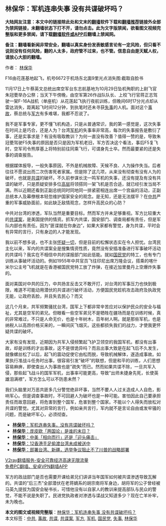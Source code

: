  <h2>林保华：军机连串失事 没有共谍破坏吗？</h2> <p class="notice"><b>大陆网友注意：本文中的链接除此处和文末的<a href="https://github.com/bannedbook/fanqiang" >翻墙</a>软件下载和<a href="https://github.com/killgcd/justmysocks/blob/master/README.md">翻墙推荐</a>链接外全部为禁网链接，未翻墙状态下打不开，请勿点击。此为文字版禁闻，欲看图文视频完整版和更多禁闻，请下载<a href="https://github.com/bannedbook/fanqiang">翻墙软件或APP</a>后翻墙上禁闻网。</p><p>备注：翻墙看新闻非常安全，翻墙以真实身份发表敏感言论有一定风险，但只看不说则没有任何风险，翻的人太多，政府管不过来，也不管。信息自由是天赋人权，请放心大胆的翻墙。</b></p>  <div class="entry"> <p>作者： <span class='wp_keywordlink'><a href="https://www.bannedbook.org/forum10/topic383.html" title="林保华" target="_blank">林保华</a></span></p> <p id="conimg"></p> <p>F16由花莲基地起飞，机号6672于机场东北面9里光点消失图:截取自脸书</p>  <p>11月17日上午蔡英文总统出席空军台东志航基地为10月29日坠机殉职的上尉飞官朱冠甍举办公祭；当天下午傍晚，由空军第26作战队队长、上校飞行官蒋正志驾驶一架F-16A战机（单座机）从花莲起飞执行夜航训练，但晚间6时17分光点却从雷达消失，距离起飞时间12分钟，到执笔时还未寻获<a href="https://www.bannedbook.org/bnews/tag/%E5%A4%B1%E4%BA%8B/" class="st_tag internal_tag" rel="tag" title="标签 失事 下的日志">失事</a>的人机。面对这个<a href="https://www.bannedbook.org/bnews/tag/%E4%BA%8B%E6%95%85/" class="st_tag internal_tag" rel="tag" title="标签 事故 下的日志">事故</a>，蔡总统与<a href="https://www.bannedbook.org/bnews/tag/%E5%86%9B%E6%96%B9/" class="st_tag internal_tag" rel="tag" title="标签 军方 下的日志">军方</a>有多难堪，我都不忍说了。</p> <p>我不是军事专家，更不懂飞机构造，只是从普通常识，我的第一感觉是，这次失事在时间上是巧合，还是人为？台湾<a href="https://www.bannedbook.org/bnews/tag/%E5%86%9B%E6%9C%BA/" class="st_tag internal_tag" rel="tag" title="标签 军机 下的日志">军机</a>的失事率非常高，每次的失事报告是敷衍了事，还是实事求是？有没有吸取教训？为何一直没有改善？值得一赞的是，导致朱冠甍驾驶F5失事的原因是否只是因为军机老旧，军方否决这个看法，事后F5复飞时，空军司令熊厚基上将特别前往同乘飞行，可谓身先士卒。然而最要紧的还是失事的调查报告。</p> <p>根据媒体报导，一般失事原因，不外是机械故障、天候不良、人为操作失当。后者往往不愿说出而二次伤害死者家属。但是除了这几项，从来没有彻查有没有人为的破坏，也就是<a href="https://www.bannedbook.org/bnews/tag/%e5%85%b1%e8%b0%8d/" class="st_tag internal_tag" rel="tag" title="标签 共谍 下的日志">共谍</a>的破坏。不久前参谋长沈一鸣军机的失事，还没有提及有没有共谍的破坏，只是质疑安排多位<span class='wp_keywordlink_affiliate'><a href="https://www.bannedbook.org/bnews/ccpdope/" title="中共高层内幕" target="_blank">高层</a></span>将领搭同一架飞机是否合适，就已经引发当局不满。所以近期还看到正副总统同时同地同一排紧密相连出席一个宫庙的活动，正副总统本人及幕僚根本轻忽维护国家安全的观念。是无知，还是无法摆平？在<a href="https://www.bannedbook.org/bnews/tag/%e4%b8%ad%e5%85%b1/" class="st_tag internal_tag" rel="tag" title="标签 中共 下的日志">中共</a>严重的军事威胁面前，如此缺乏敌情观念，怎样升高民众的心防？</p>  <p>中共对台湾的渗透，军队当然是重要目标。然而军方并未足够重视。军方比较重大的<a href="https://www.bannedbook.org/bnews/tag/%e5%85%b1%e8%b0%8d%e6%a1%88/" class="st_tag internal_tag" rel="tag" title="标签 共谍案 下的日志">共谍案</a>，是美国提供的情资。抓军内共谍，国安部门、调查局都有责任，但是军队内部也有责任。因为&#8221;匪谍就在你身边&#8221;，如果大家都有警觉，身为共谍，平时会有异常的言行，只有身边的人才能发现。</p> <p>我以前不想多说，也不主张<span class='wp_keywordlink'><a href="https://www.bannedbook.org/forum11/topic329.html" title="禁片：怀疑一切" target="_blank">怀疑一切</a></span>，但是目前的松懈状态实在令人担忧。台湾民主化以来，军内的共谍案全是搜集情资性质，竟然没有安插准备进行军事破坏活动的共谍吗？我实在不相信中共的谍报部门如此低能。就如<a href="https://www.bannedbook.org/bnews/tag/%e5%9b%bd%e6%b0%91%e5%85%9a/" class="st_tag internal_tag" rel="tag" title="标签 国民党 下的日志">国民党</a>的特工，也有专门训练从事破坏活动的。例如1955年中共官员飞往印尼出席万隆会议，搭乘的喀什米尔公主号飞机就是在香港被国民党特工放了炸弹，在接近加里曼丹上空爆炸失事的。</p> <p>面对美国对中共的压力，中共扬言反击又不敢开打，对台湾的军事压力也快到极限，难道不可能动用潜伏的共谍进行破坏活动，方便国民党趁机攻击政府及执政党无能，让政府丢脸，并且失去民心？而又</p>  <p>这几个月来，共军频繁骚扰台湾，国军上下都非常辛苦应对以保护民众的安全与福祉，尤其是空军的弟兄。但眼看一些空军弟兄不是牺牲在疆场而是在训练时候，真的非常难过，不只是人命无价，也是十年树木，百年树人啊。就是那些军机，也是纳税人以高昂价格买来的，一瞬间灰飞烟灭。这些都损失我们的战力，才使我更怀疑共谍的破坏。</p> <p>大家有没有发现，近期因为共军入侵频繁起飞护卫领空的我国军机，都没有出事故，却是训练的才出事故，这不是很诡异吗？而且出事大致是在起飞后不久发生，就像螺丝松了以后，起飞的震动促使它由松而脱，导致机械解体，遂造成事故。如果执行准战斗任务时出事，很容易引发&#8221;破坏&#8221;的联想，但是和平的训练，人们思想容易麻痹，即使查出人为事故也是&#8221;疏失&#8221;而已。然而如果共谍不除，一旦共军入侵，那些起飞战斗的国军军机，出事率可能更高，导致&#8221;出师未捷身先死，长使英雄泪满襟&#8221;，军方怎么可以不防患未然？</p> <p>我们头脑里对万恶共匪多几分警觉绝非坏事，当然不要人人过关造成人人自危，影响军心。但是调查事故时，不可回避人为破坏也是一种可能。害怕因此自己要承担责任而故意回避，将危害到整个国军，危害到整个国家。不能以个人得失而放松对共谍的警觉。尤其对异常的言行，例如亲共言行，军内就不是言论自由或发牢骚的问题，而是破坏军心，必须彻查。</p>  <ul class='op-related-articles' title='相关阅读'> <li><a href='https://www.bannedbook.org/bnews/baitai/20201118/1432986.html' target='_blank'><b>林保华</b>：军机连串失事，没有共谍破坏吗？</a></li> <li><a href='https://www.bannedbook.org/bnews/baitai/20201118/1432778.html' target='_blank'><b>林保华</b>：庞皮欧「两国论」是谁的末日？</a></li> <li><a href='https://www.bannedbook.org/bnews/baitai/20201115/1431380.html' target='_blank'><b>林保华</b>：中美「相向而行」还是「迎头痛击」</a></li> <li><a href='https://www.bannedbook.org/bnews/baitai/20201114/1430683.html' target='_blank'><b>林保华</b>：12香港手足偷渡台湾未成被送中</a></li> <li><a href='https://www.bannedbook.org/bnews/baitai/20201112/1429866.html' target='_blank'><b>林保华</b>：部署台湾、新疆，选举争议阻止不了川普的战略部署</a></li> </ul> <p class="texttj"> <a href="https://www.bannedbook.org/forum23/topic22702.html" target="_blank">V2ray翻墙服务-安全可靠经济高速无限流量</a><br/> <a href="https://github.com/bannedbook/fanqiang/wiki/%E7%A6%81%E9%97%BB%E7%BD%91%E5%AE%89%E5%8D%93%E7%BF%BB%E5%A2%99%E6%96%B0%E9%97%BBAPP" target="_blank">免费PC翻墙、安卓VPN翻墙APP</a></p><p>军方的政战部门是否也需要开课给弟兄们讲讲当年国军如何被共谍渗透导致瓦解的。共谍的&#8221;后三杰&#8221;全部潜伏在老蒋嫡系的胡宗南将军身边，胡将军的公子曾经被马英九提拔为国安会秘书长，可惜他没有以自家人的教训来提高部队与民众的警觉，不能不说是失职了。民进党执政者对渗透与谍战又知道多少？现在亡羊补牢，未为晚也。</p><a name='sharetosocial'></a>       <div><b>本文的图文或视频完整版</b>：<a href='https://www.bannedbook.org/bnews/comments/20201119/1433391.html'>林保华：军机连串失事 没有共谍破坏吗？</a></div>  </div><!--END ENTRY--> <div class="postfooter"> <div>本文标签：<a href="https://www.bannedbook.org/bnews/tag/%e4%b8%ad%e5%85%b1/" rel="tag">中共</a>, <a href="https://www.bannedbook.org/bnews/tag/%E4%BA%8B%E6%95%85/" rel="tag">事故</a>, <a href="https://www.bannedbook.org/bnews/tag/%e5%85%b1%e8%b0%8d/" rel="tag">共谍</a>, <a href="https://www.bannedbook.org/bnews/tag/%e5%85%b1%e8%b0%8d%e6%a1%88/" rel="tag">共谍案</a>, <a href="https://www.bannedbook.org/bnews/tag/%E5%86%9B%E6%96%B9/" rel="tag">军方</a>, <a href="https://www.bannedbook.org/bnews/tag/%E5%86%9B%E6%9C%BA/" rel="tag">军机</a>, <a href="https://www.bannedbook.org/bnews/tag/%e5%9b%bd%e6%b0%91%e5%85%9a/" rel="tag">国民党</a>, <a href="https://www.bannedbook.org/bnews/tag/%E5%A4%B1%E4%BA%8B/" rel="tag">失事</a>, <a href="https://www.bannedbook.org/bnews/tag/%e6%9e%97%e4%bf%9d%e5%8d%8e/" rel="tag">林保华</a></div>  </div><!--END POSTFOOTER--> 